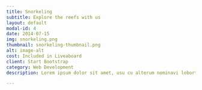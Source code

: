 ```yaml
---
title: Snorkeling
subtitle: Explore the reefs with us
layout: default
modal-id: 4
date: 2014-07-15
img: snorkeling.png
thumbnail: snorkeling-thumbnail.png
alt: image-alt
cost: Included in Liveaboard
client: Start Bootstrap
category: Web Development
description: Lorem ipsum dolor sit amet, usu cu alterum nominavi lobortis. At duo novum diceret. Tantas apeirian vix et, usu sanctus postulant inciderint ut, populo diceret necessitatibus in vim. Cu eum dicam feugiat noluisse.

---
```

